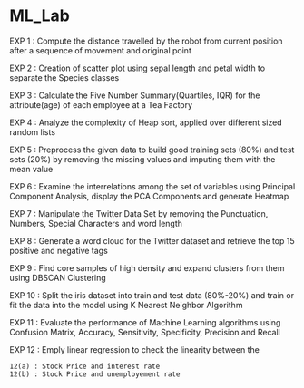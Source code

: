 # ML_Lab

EXP 1 : Compute the distance travelled by the robot from current position after a sequence of movement and original point

EXP 2 : Creation of scatter plot using sepal length and petal width to separate the Species classes

EXP 3 : Calculate the Five Number Summary(Quartiles, IQR) for the attribute(age) of each employee at a Tea Factory

EXP 4 : Analyze the complexity of Heap sort, applied over different sized random lists

EXP 5 : Preprocess the given data to build good training sets (80%) and test sets (20%) by removing the missing values and imputing them with the mean value

EXP 6 : Examine the interrelations among the set of variables using Principal Component Analysis, display the PCA Components and generate Heatmap

EXP 7 : Manipulate the Twitter Data Set by removing the Punctuation, Numbers, Special Characters and word length

EXP 8 : Generate a word cloud for the Twitter dataset and retrieve the top 15 positive and negative tags

EXP 9 : Find core samples of high density and expand clusters from them using DBSCAN Clustering

EXP 10 : Split the iris dataset into train and test data (80%-20%) and train or fit the data into the model using K Nearest Neighbor Algorithm

EXP 11 : Evaluate the performance of Machine Learning algorithms using Confusion Matrix, Accuracy, Sensitivity, Specificity, Precision and Recall

EXP 12 : Emply linear regression to check the linearity between the

    12(a) : Stock Price and interest rate
    12(b) : Stock Price and unemployement rate
